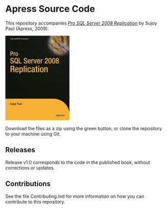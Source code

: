 # Apress Source Code

This repository accompanies [*Pro SQL Server 2008 Replication*](http://www.apress.com/9781430218074) by Sujoy Paul (Apress, 2009).

![Cover image](9781430218074.jpg)

Download the files as a zip using the green button, or clone the repository to your machine using Git.

## Releases

Release v1.0 corresponds to the code in the published book, without corrections or updates.

## Contributions

See the file Contributing.md for more information on how you can contribute to this repository.
